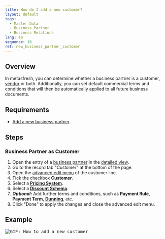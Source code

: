 ```yaml
---
title: How do I add a new customer?
layout: default
tags:
  - Master Data
  - Business Partner
  - Business Relations
lang: en
sequence: 10
ref: new_business_partner_customer
---
```


## Overview
In metasfresh, you can determine whether a business partner is a customer, [vendor](New_business_partner_vendor) or both. Additionally, you can set default commercial terms and conditions that will then be automatically applied to all future business documents.

## Requirements
- [Add a new business partner](New_Business_Partner).

## Steps

### Business Partner as Customer
1. Open the entry of a [business partner](Menu) in the [detailed view](ViewModes#detailed-view).
1. Go to the record tab "Customer" at the bottom of the page.
1. Open the [advanced edit menu](Open_AdvancedEditTab) of the customer line.
1. Tick the checkbox **Customer**.
1. Select a [**Pricing System**](Add_price-system).
1. Select a [**Discount Schema**](Pricing_conditions_in_metasfresh).
1. ***Optional:*** Add further terms and conditions, such as **Payment Rule**, **Payment Term**, [**Dunning**](Setup_Dunning), etc.
1. Click "Done" to apply the changes and close the advanced edit menu.

## Example
<kbd><img src="assets/New_Business_Partner_customer.gif" alt="GIF: How to add a new customer"></kbd>
